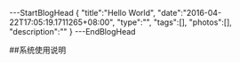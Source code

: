 ﻿---StartBlogHead
{
    "title":"Hello World",
    "date":"2016-04-22T17:05:19.1711265+08:00",
    "type":"",
    "tags":[],
    "photos":[],
    "description":""
}
---EndBlogHead

##系统使用说明

